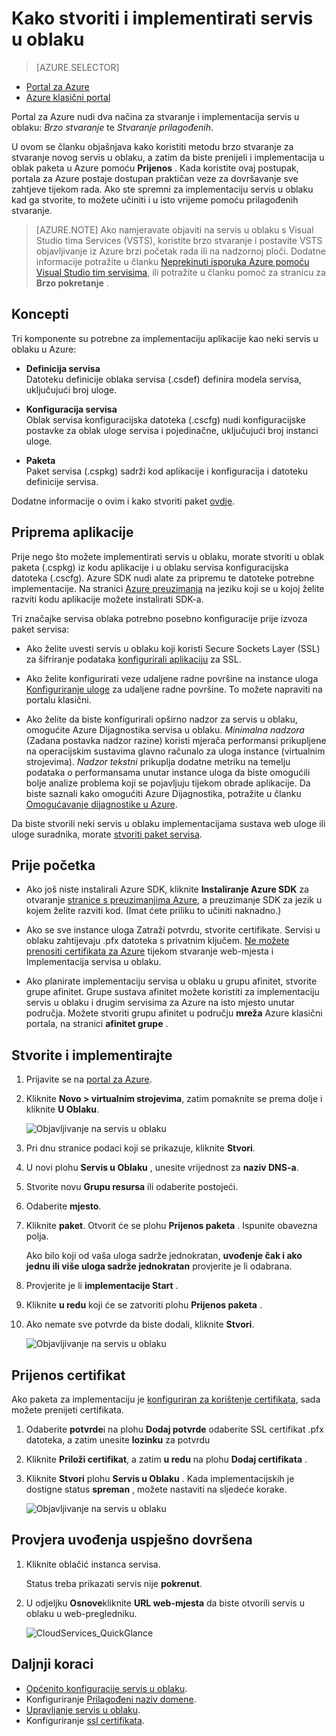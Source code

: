 <properties
    pageTitle="Kako stvoriti i implementirati servis u oblaku | Microsoft Azure"
    description="Saznajte kako stvoriti i implementirati pomoću portala za Azure servis u oblaku."
    services="cloud-services"
    documentationCenter=""
    authors="Thraka"
    manager="timlt"
    editor=""/>

<tags
    ms.service="cloud-services"
    ms.workload="tbd"
    ms.tgt_pltfrm="na"
    ms.devlang="na"
    ms.topic="article"
    ms.date="10/11/2016"
    ms.author="adegeo"/>




# <a name="how-to-create-and-deploy-a-cloud-service"></a>Kako stvoriti i implementirati servis u oblaku

> [AZURE.SELECTOR]
- [Portal za Azure](cloud-services-how-to-create-deploy-portal.md)
- [Azure klasični portal](cloud-services-how-to-create-deploy.md)

Portal za Azure nudi dva načina za stvaranje i implementacija servis u oblaku: *Brzo stvaranje* te *Stvaranje prilagođenih*.

U ovom se članku objašnjava kako koristiti metodu brzo stvaranje za stvaranje novog servis u oblaku, a zatim da biste prenijeli i implementacija u oblak paketa u Azure pomoću **Prijenos** . Kada koristite ovaj postupak, portala za Azure postaje dostupan praktičan veze za dovršavanje sve zahtjeve tijekom rada. Ako ste spremni za implementaciju servis u oblaku kad ga stvorite, to možete učiniti i u isto vrijeme pomoću prilagođenih stvaranje.

> [AZURE.NOTE] Ako namjeravate objaviti na servis u oblaku s Visual Studio tima Services (VSTS), koristite brzo stvaranje i postavite VSTS objavljivanje iz Azure brzi početak rada ili na nadzornoj ploči. Dodatne informacije potražite u članku [Neprekinuti isporuka Azure pomoću Visual Studio tim servisima][TFSTutorialForCloudService], ili potražite u članku pomoć za stranicu za **Brzo pokretanje** .

## <a name="concepts"></a>Koncepti
Tri komponente su potrebne za implementaciju aplikacije kao neki servis u oblaku u Azure:

- **Definicija servisa**  
  Datoteku definicije oblaka servisa (.csdef) definira modela servisa, uključujući broj uloge.

- **Konfiguracija servisa**  
  Oblak servisa konfiguracijska datoteka (.cscfg) nudi konfiguracijske postavke za oblak uloge servisa i pojedinačne, uključujući broj instanci uloge.

- **Paketa**  
  Paket servisa (.cspkg) sadrži kod aplikacije i konfiguracija i datoteku definicije servisa.

Dodatne informacije o ovim i kako stvoriti paket [ovdje](cloud-services-model-and-package.md).

## <a name="prepare-your-app"></a>Priprema aplikacije
Prije nego što možete implementirati servis u oblaku, morate stvoriti u oblak paketa (.cspkg) iz kodu aplikacije i u oblaku servisa konfiguracijska datoteka (.cscfg). Azure SDK nudi alate za pripremu te datoteke potrebne implementacije. Na stranici [Azure preuzimanja](https://azure.microsoft.com/downloads/) na jeziku koji se u kojoj želite razviti kodu aplikacije možete instalirati SDK-a.

Tri značajke servisa oblaka potrebno posebno konfiguracije prije izvoza paket servisa:

- Ako želite uvesti servis u oblaku koji koristi Secure Sockets Layer (SSL) za šifriranje podataka [konfigurirali aplikaciju](cloud-services-configure-ssl-certificate-portal.md#modify) za SSL.

- Ako želite konfigurirati veze udaljene radne površine na instance uloga [Konfiguriranje uloge](cloud-services-role-enable-remote-desktop.md) za udaljene radne površine. To možete napraviti na portalu klasični.

- Ako želite da biste konfigurirali opširno nadzor za servis u oblaku, omogućite Azure Dijagnostika servisa u oblaku. *Minimalna nadzora* (Zadana postavka nadzor razine) koristi mjerača performansi prikupljene na operacijskim sustavima glavno računalo za uloga instance (virtualnim strojevima). *Nadzor tekstni* prikuplja dodatne metriku na temelju podataka o performansama unutar instance uloga da biste omogućili bolje analize problema koji se pojavljuju tijekom obrade aplikacije. Da biste saznali kako omogućiti Azure Dijagnostika, potražite u članku [Omogućavanje dijagnostike u Azure](cloud-services-dotnet-diagnostics.md).

Da biste stvorili neki servis u oblaku implementacijama sustava web uloge ili uloge suradnika, morate [stvoriti paket servisa](cloud-services-model-and-package.md#servicepackagecspkg).

## <a name="before-you-begin"></a>Prije početka

- Ako još niste instalirali Azure SDK, kliknite **Instaliranje Azure SDK** za otvaranje [stranice s preuzimanjima Azure](https://azure.microsoft.com/downloads/), a preuzimanje SDK za jezik u kojem želite razviti kod. (Imat ćete priliku to učiniti naknadno.)

- Ako se sve instance uloga Zatraži potvrdu, stvorite certifikate. Servisi u oblaku zahtijevaju .pfx datoteka s privatnim ključem. [Ne možete prenositi certifikata za Azure]() tijekom stvaranje web-mjesta i Implementacija servisa u oblaku.

- Ako planirate implementaciju servisa u oblaku u grupu afinitet, stvorite grupe afinitet. Grupe sustava afinitet možete koristiti za implementaciju servis u oblaku i drugim servisima za Azure na isto mjesto unutar područja. Možete stvoriti grupu afinitet u području **mreža** Azure klasični portala, na stranici **afinitet grupe** .


## <a name="create-and-deploy"></a>Stvorite i implementirajte

1. Prijavite se na [portal za Azure](https://portal.azure.com/).
2. Kliknite **Novo > virtualnim strojevima**, zatim pomaknite se prema dolje i kliknite **U Oblaku**.

    ![Objavljivanje na servis u oblaku](media/cloud-services-how-to-create-deploy-portal/create-cloud-service.png)

3. Pri dnu stranice podaci koji se prikazuje, kliknite **Stvori**. 
4. U novi plohu **Servis u Oblaku** , unesite vrijednost za **naziv DNS-a**.
5. Stvorite novu **Grupu resursa** ili odaberite postojeći.
6. Odaberite **mjesto**.
7. Kliknite **paket**. Otvorit će se plohu **Prijenos paketa** . Ispunite obavezna polja.  

     Ako bilo koji od vaša uloga sadrže jednokratan, **uvođenje čak i ako jednu ili više uloga sadrže jednokratan** provjerite je li odabrana.

8. Provjerite je li **implementacije Start** .
9. Kliknite **u redu** koji će se zatvoriti plohu **Prijenos paketa** .
10. Ako nemate sve potvrde da biste dodali, kliknite **Stvori**.

    ![Objavljivanje na servis u oblaku](media/cloud-services-how-to-create-deploy-portal/select-package.png)

## <a name="upload-a-certificate"></a>Prijenos certifikat

Ako paketa za implementaciju je [konfiguriran za korištenje certifikata](cloud-services-configure-ssl-certificate-portal.md#modify), sada možete prenijeti certifikata.

1. Odaberite **potvrde**i na plohu **Dodaj potvrde** odaberite SSL certifikat .pfx datoteka, a zatim unesite **lozinku** za potvrdu
2. Kliknite **Priloži certifikat**, a zatim **u redu** na plohu **Dodaj certifikata** .
3. Kliknite **Stvori** plohu **Servis u Oblaku** . Kada implementacijskih je dostigne status **spreman** , možete nastaviti na sljedeće korake.

    ![Objavljivanje na servis u oblaku](media/cloud-services-how-to-create-deploy-portal/attach-cert.png)


## <a name="verify-your-deployment-completed-successfully"></a>Provjera uvođenja uspješno dovršena

1. Kliknite oblačić instanca servisa.

    Status treba prikazati servis nije **pokrenut**.

2. U odjeljku **Osnove**kliknite **URL web-mjesta** da biste otvorili servis u oblaku u web-pregledniku.

    ![CloudServices_QuickGlance](./media/cloud-services-how-to-create-deploy-portal/running.png)


[TFSTutorialForCloudService]: http://go.microsoft.com/fwlink/?LinkID=251796

## <a name="next-steps"></a>Daljnji koraci

* [Općenito konfiguracije servis u oblaku](cloud-services-how-to-configure-portal.md).
* Konfiguriranje [Prilagođeni naziv domene](cloud-services-custom-domain-name-portal.md).
* [Upravljanje servis u oblaku](cloud-services-how-to-manage-portal.md).
* Konfiguriranje [ssl certifikata](cloud-services-configure-ssl-certificate-portal.md).